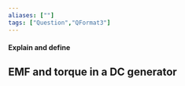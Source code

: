 ```yaml
---
aliases: [""]
tags: ["Question","QFormat3"]
---
```


#### Explain and define
## EMF and torque in a DC generator
